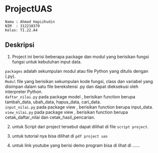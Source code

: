 # ProjectUAS
```
Nama : Ahmad Hapizhudin 
NIM  : 312210370  
Kelas: TI.22.A4
```

## Deskripsi

1. Project ini berisi beberapa package dan modul yang berisikan fungsi fungsi untuk kebutuhan input data.   

``packages`` adalah sekumpulan modul atau file Python yang ditulis dengan (.py).    
``Modul`` file yang berisikan sekumpulan kode fungsi, class dan variabel yang disimpan dalam satu file berekstensi .py dan dapat dieksekusi oleh interpreter Python.    
``daftar_nilai.py`` pada package model , berisikan function berupa tambah_data, ubah_data, hapus_data, cari_data.    
``input_nilai.py`` pada package view , berisikan function berupa input_data.    
``view_nilai.py`` pada package view , berisikan function berupa cetak_daftar_nilai dan cetak_hasil_pencarian.

2. untuk Script dari project tersebut dapat dilihat di file ``script project``.

3. untuk tutorial nya bisa dilihat di ``pdf project uas``

4. untuk link youtube yang berisi demo program bisa di lihat di ......
